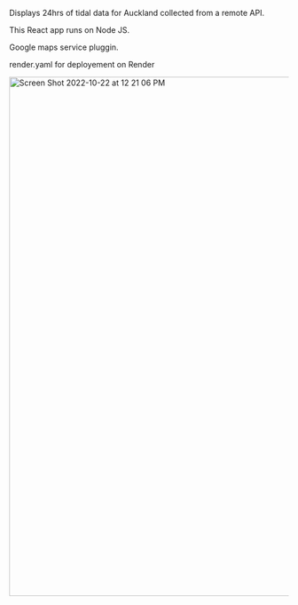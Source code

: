 Displays 24hrs of tidal data for Auckland collected from a remote API.

This React app runs on Node JS.

Google maps service pluggin.

render.yaml for deployement on Render

<img width="935" alt="Screen Shot 2022-10-22 at 12 21 06 PM" src="https://user-images.githubusercontent.com/27617096/197304271-45fb6d46-c220-4836-ad04-e62103e5babc.png">
